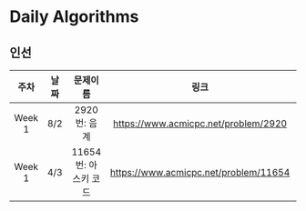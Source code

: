 # Daily Algorithms 
## 인선

|  주차  | 날짜 |       문제이름       |                 링크                  |     풀이      |
| :----: | :--: | :------------------: | :-----------------------------------: | :-----------: |
| Week 1 | 8/2  |  2920번: 음계   | https://www.acmicpc.net/problem/2920  | https://github.com/insun98/DailyAlgorithms/blob/main/Codes/2920BJ.c |
| Week 1 | 4/3  | 11654번: 아스키 코드 | https://www.acmicpc.net/problem/11654 | 업데이트 예정 |

